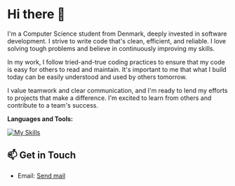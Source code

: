 # Hi there 👋

I'm a Computer Science student from Denmark, deeply invested in software development. I strive to write code that's clean, efficient, and reliable. I love solving tough problems and believe in continuously improving my skills.

In my work, I follow tried-and-true coding practices to ensure that my code is easy for others to read and maintain. It's important to me that what I build today can be easily understood and used by others tomorrow.

I value teamwork and clear communication, and I'm ready to lend my efforts to projects that make a difference. I'm excited to learn from others and contribute to a team's success.

**Languages and Tools:**  

[![My Skills](https://skillicons.dev/icons?i=java,ts,dotnet,angular,react,mysql)](https://skillicons.dev)

## 📫 Get in Touch

- Email: [Send mail](mailto:pellevdahl@hotmail.com)
